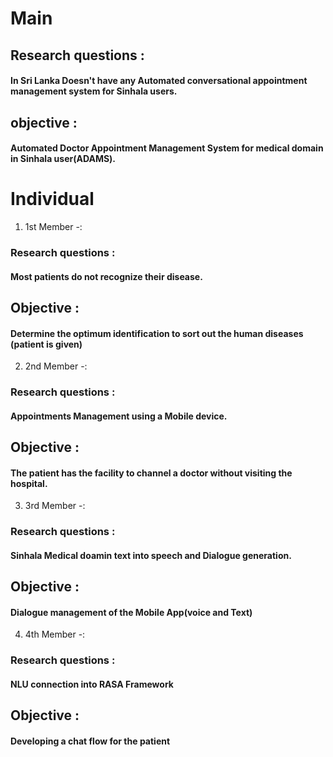 
# **Main** 

## Research questions :
#### In Sri Lanka Doesn't have any Automated conversational appointment management system for Sinhala users.

## objective : 
#### Automated Doctor Appointment Management System for medical domain in Sinhala user(ADAMS).

# **Individual**

1. 1st Member -: 

### Research questions :
#### Most patients do not recognize their disease.

## Objective : 
#### Determine the optimum identification to sort out the human diseases (patient is given)

2. 2nd Member -:   

### Research questions :
#### Appointments Management using a Mobile device.

## Objective : 
#### The patient has the facility to channel a doctor without visiting the hospital. 

3. 3rd Member -: 

### Research questions :
#### Sinhala Medical doamin text into speech and Dialogue generation.

## Objective :
#### Dialogue management of the Mobile App(voice and Text)

4. 4th Member -:

### Research questions :
#### NLU connection into RASA Framework

## Objective :
#### Developing a chat flow for the patient
